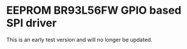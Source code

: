 # EEPROM BR93L56FW GPIO based SPI driver

This is an early test version and will no longer be updated.

